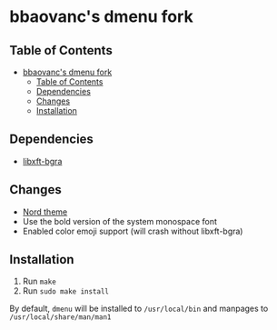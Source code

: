 # bbaovanc's dmenu fork

## Table of Contents

- [bbaovanc's dmenu fork](#bbaovancs-dmenu-fork)
  - [Table of Contents](#table-of-contents)
  - [Dependencies](#dependencies)
  - [Changes](#changes)
  - [Installation](#installation)

## Dependencies

- [libxft-bgra](https://aur.archlinux.org/packages/libxft-bgra)

## Changes

- [Nord theme](https://nordtheme.com)
- Use the bold version of the system monospace font
- Enabled color emoji support (will crash without libxft-bgra)

## Installation

1. Run `make`
2. Run `sudo make install`

By default, `dmenu` will be installed to `/usr/local/bin` and manpages to `/usr/local/share/man/man1`
